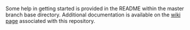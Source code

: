 Some help in getting started is provided in the README within the master branch base directory.  Additional documentation is available on the [wiki page](https://github.com/ageller/Firefly/wiki/Documentation) associated with this repository.
